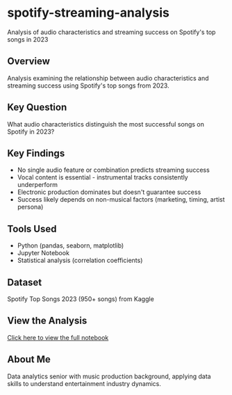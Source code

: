 # spotify-streaming-analysis
Analysis of audio characteristics and streaming success on Spotify's top songs in 2023
## Overview
Analysis examining the relationship between audio characteristics and streaming success using Spotify's top songs from 2023.

## Key Question
What audio characteristics distinguish the most successful songs on Spotify in 2023?

## Key Findings
- No single audio feature or combination predicts streaming success
- Vocal content is essential - instrumental tracks consistently underperform
- Electronic production dominates but doesn't guarantee success
- Success likely depends on non-musical factors (marketing, timing, artist persona)

## Tools Used
- Python (pandas, seaborn, matplotlib)
- Jupyter Notebook
- Statistical analysis (correlation coefficients)

## Dataset
Spotify Top Songs 2023 (950+ songs) from Kaggle

## View the Analysis
[Click here to view the full notebook](Spotify_2023_Streaming_Analysis%20(1).ipynb)

## About Me
Data analytics senior with music production background, applying data skills to understand entertainment industry dynamics.
